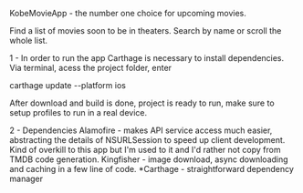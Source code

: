 KobeMovieApp - the number one choice for upcoming movies.

Find a list of movies soon to be in theaters. Search by name or scroll the whole list.

1 - In order to run the app
Carthage is necessary to install dependencies.
Via terminal, acess the project folder, enter

carthage update --platform ios

After download and build is done, project is ready to run, make sure to setup profiles to run in a real device.

2 - Dependencies
Alamofire - makes API service access much easier, abstracting the details of NSURLSession to speed up client development. Kind of overkill to this app but I'm used to it and I'd rather not copy from TMDB code generation.
Kingfisher - image download, async downloading and caching in a few line of code.
*Carthage - straightforward dependency manager
